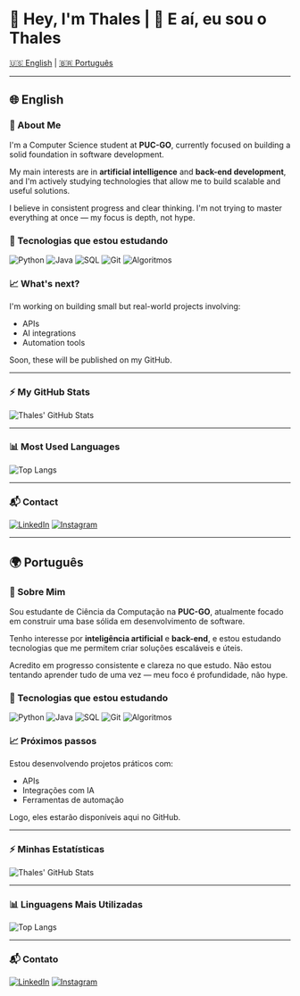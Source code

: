 # 👋 Hey, I'm Thales | 👋 E aí, eu sou o Thales

[🇺🇸 English](#-english) | [🇧🇷 Português](#-português)

---

## 🌐 English

### 🧠 About Me

I'm a Computer Science student at **PUC-GO**, currently focused on building a solid foundation in software development.

My main interests are in **artificial intelligence** and **back-end development**, and I'm actively studying technologies that allow me to build scalable and useful solutions.

I believe in consistent progress and clear thinking. I'm not trying to master everything at once — my focus is depth, not hype.

### 🧰 Tecnologias que estou estudando

![Python](https://img.shields.io/badge/Python-3776AB?style=for-the-badge&logo=python&logoColor=white)
![Java](https://img.shields.io/badge/Java-007396?style=for-the-badge&logo=java&logoColor=white)
![SQL](https://img.shields.io/badge/SQL-4479A1?style=for-the-badge&logo=mysql&logoColor=white)
![Git](https://img.shields.io/badge/Git-F05032?style=for-the-badge&logo=git&logoColor=white)
![Algoritmos](https://img.shields.io/badge/Algoritmos%20%26%20Estruturas%20de%20Dados-4B8BBE?style=for-the-badge&logo=codeforces&logoColor=white)

### 📈 What's next?

I'm working on building small but real-world projects involving:

- APIs
- AI integrations
- Automation tools

Soon, these will be published on my GitHub.

---

### ⚡ My GitHub Stats

![Thales' GitHub Stats](https://github-readme-stats.vercel.app/api?username=Thales-Caixeta&show_icons=true&theme=react&hide_border=false)

---

### 📊 Most Used Languages

![Top Langs](https://github-readme-stats.vercel.app/api/top-langs/?username=Thales-Caixeta&layout=compact&theme=react&hide_border=false)

---

### 📬 Contact

[![LinkedIn](https://img.shields.io/badge/LinkedIn-0A66C2?style=for-the-badge&logo=linkedin&logoColor=white)](https://www.linkedin.com/in/thales-caixeta-1735a52a8/)
[![Instagram](https://img.shields.io/badge/Instagram-E4405F?style=for-the-badge&logo=instagram&logoColor=white)](https://www.instagram.com/thales.caixeta)

---

## 🌍 Português

### 🧠 Sobre Mim

Sou estudante de Ciência da Computação na **PUC-GO**, atualmente focado em construir uma base sólida em desenvolvimento de software.

Tenho interesse por **inteligência artificial** e **back-end**, e estou estudando tecnologias que me permitem criar soluções escaláveis e úteis.

Acredito em progresso consistente e clareza no que estudo. Não estou tentando aprender tudo de uma vez — meu foco é profundidade, não hype.

### 🧰 Tecnologias que estou estudando

![Python](https://img.shields.io/badge/Python-3776AB?style=for-the-badge&logo=python&logoColor=white)
![Java](https://img.shields.io/badge/Java-007396?style=for-the-badge&logo=java&logoColor=white)
![SQL](https://img.shields.io/badge/SQL-4479A1?style=for-the-badge&logo=mysql&logoColor=white)
![Git](https://img.shields.io/badge/Git-F05032?style=for-the-badge&logo=git&logoColor=white)
![Algoritmos](https://img.shields.io/badge/Algoritmos%20%26%20Estruturas%20de%20Dados-4B8BBE?style=for-the-badge&logo=codeforces&logoColor=white)

### 📈 Próximos passos

Estou desenvolvendo projetos práticos com:

- APIs
- Integrações com IA
- Ferramentas de automação

Logo, eles estarão disponíveis aqui no GitHub.

---

### ⚡ Minhas Estatísticas

![Thales' GitHub Stats](https://github-readme-stats.vercel.app/api?username=Thales-Caixeta&show_icons=true&theme=react&hide_border=false&locale=pt-br)

---

### 📊 Linguagens Mais Utilizadas

![Top Langs](https://github-readme-stats.vercel.app/api/top-langs/?username=Thales-Caixeta&layout=compact&theme=react&hide_border=false)

---

### 📬 Contato

[![LinkedIn](https://img.shields.io/badge/LinkedIn-0A66C2?style=for-the-badge&logo=linkedin&logoColor=white)](https://www.linkedin.com/in/thales-caixeta-1735a52a8/)
[![Instagram](https://img.shields.io/badge/Instagram-E4405F?style=for-the-badge&logo=instagram&logoColor=white)](https://www.instagram.com/thales.caixeta)
